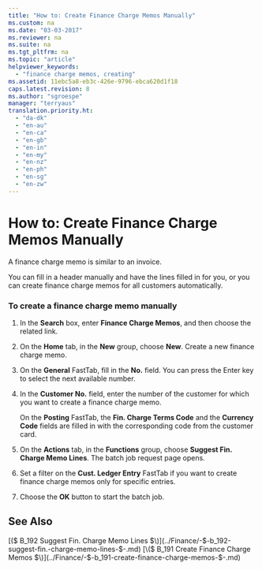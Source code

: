 ```yaml
---
title: "How to: Create Finance Charge Memos Manually"
ms.custom: na
ms.date: "03-03-2017"
ms.reviewer: na
ms.suite: na
ms.tgt_pltfrm: na
ms.topic: "article"
helpviewer_keywords: 
  - "finance charge memos, creating"
ms.assetid: 11ebc5a8-eb3c-426e-9796-ebca620d1f18
caps.latest.revision: 8
ms.author: "sgroespe"
manager: "terryaus"
translation.priority.ht: 
  - "da-dk"
  - "en-au"
  - "en-ca"
  - "en-gb"
  - "en-in"
  - "en-my"
  - "en-nz"
  - "en-ph"
  - "en-sg"
  - "en-zw"
---
```

# How to: Create Finance Charge Memos Manually
A finance charge memo is similar to an invoice.  
  
 You can fill in a header manually and have the lines filled in for you, or you can create finance charge memos for all customers automatically.  
  
### To create a finance charge memo manually  
  
1.  In the **Search** box, enter **Finance Charge Memos**, and then choose the related link.  
  
2.  On the **Home** tab, in the **New** group, choose **New**. Create a new finance charge memo.  
  
3.  On the **General** FastTab, fill in the **No.** field. You can press the Enter key to select the next available number.  
  
4.  In the **Customer No.** field, enter the number of the customer for which you want to create a finance charge memo.  
  
     On the **Posting** FastTab, the **Fin. Charge Terms Code** and the **Currency Code** fields are filled in with the corresponding code from the customer card.  
  
5.  On the **Actions** tab, in the **Functions** group, choose **Suggest Fin. Charge Memo Lines**. The batch job request page opens.  
  
6.  Set a filter on the **Cust. Ledger Entry** FastTab if you want to create finance charge memos only for specific entries.  
  
7.  Choose the **OK** button to start the batch job.  
  
## See Also  
 [\($ B\_192 Suggest Fin. Charge Memo Lines $\)](../Finance/-$-b_192-suggest-fin.-charge-memo-lines-$-.md)   
 [\($ B\_191 Create Finance Charge Memos $\)](../Finance/-$-b_191-create-finance-charge-memos-$-.md)